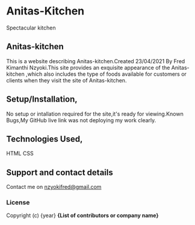 # Anitas-Kitchen
Spectacular kitchen
 ## Anitas-kitchen 
 This is a website describing Anitas-kitchen.Created  23/04/2021 By Fred Kimanthi Nzyoki.This site provides an exquisite appearance of the Anitas-kitchen ,which also includes the type of foods available for customers or clients when they visit the site of Anitas-kitchen. 
 
 ## Setup/Installation,
  No setup or intallation required for the site,it's ready for viewing.Known Bugs,My GitHub live link was not deploying my work clearly.
 ## Technologies Used,
 HTML 
CSS

## Support and contact details

Contact me on nzyokifred@gmail.com

### License
Copyright (c) {year} **{List of contributors or company name}**

